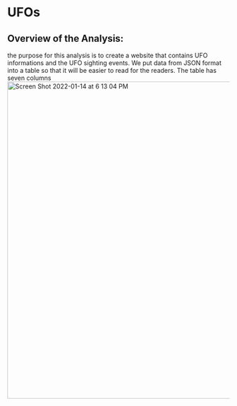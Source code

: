 # UFOs

## Overview of the Analysis:

the purpose for this analysis is to create a website that contains UFO informations and the UFO sighting events. We put data from JSON format into a table so that it will be easier to read for the readers. The table has seven columns <img width="717" alt="Screen Shot 2022-01-14 at 6 13 04 PM" src="https://user-images.githubusercontent.com/92563285/149605106-468a9f79-6a7f-4fd2-8f5f-de4892e02cac.png">
